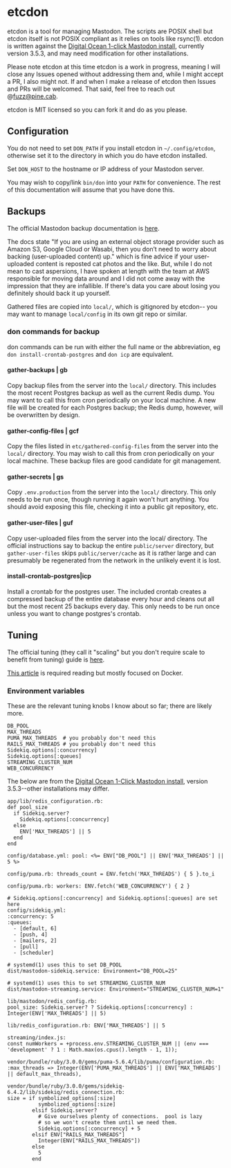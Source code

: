 # etcdon

etcdon is a tool for managing Mastodon. The scripts are POSIX shell but etcdon
itself is not POSIX compliant as it relies on tools like rsync(1). etcdon is
written against the [Digital Ocean 1-click Mastodon
install](https://marketplace.digitalocean.com/apps/mastodon), currently version
3.5.3, and may need modification for other installations.

Please note etcdon at this time etcdon is a work in progress, meaning I will
close any Issues opened without addressing them and, while I might accept a PR,
I also might not. If and when I make a release of etcdon then Issues and PRs
will be welcomed. That said, feel free to reach out @fuzz@pine.cab.

etcdon is MIT licensed so you can fork it and do as you please.

## Configuration

You do not need to set `DON_PATH` if you install etcdon in `~/.config/etcdon`,
otherwise set it to the directory in which you do have etcdon installed.

Set `DON_HOST` to the hostname or IP address of your Mastodon server.

You may wish to copy/link `bin/don` into your `PATH` for convenience. The rest
of this documentation will assume that you have done this.

## Backups

The official Mastodon backup documentation is
[here](https://docs.joinmastodon.org/admin/backups/).

The docs state "If you are using an external object storage provider such as
Amazon S3, Google Cloud or Wasabi, then you don’t need to worry about backing
(user-uploaded content) up." which is fine advice if your user-uploaded content
is reposted cat photos and the like. But, while I do not mean to cast
aspersions, I have spoken at length with the team at AWS responsible for moving
data around and I did not come away with the impression that they are
infallible. If there's data you care about losing you definitely should back
it up yourself.

Gathered files are copied into `local/`, which is gitignored by etcdon--
you may want to manage `local/config` in its own git repo or similar.

### don commands for backup

don commands can be run with either the full name or the abbreviation, eg
`don install-crontab-postgres` and `don icp` are equivalent.

#### gather-backups | gb

Copy backup files from the server into the `local/` directory. This includes
the most recent Postgres backup as well as the current Redis dump. You may want
to call this from cron periodically on your local machine. A new file will be
created for each Postgres backup; the Redis dump, however, will be overwritten
by design.

#### gather-config-files | gcf

Copy the files listed in `etc/gathered-config-files` from the server into the
`local/` directory. You may wish to call this from cron periodically on your
local machine. These backup files are good candidate for git management.

#### gather-secrets | gs

Copy `.env.production` from the server into the `local/` directory. This only
needs to be run once, though running it again won't hurt anything. You should
avoid exposing this file, checking it into a public git repository, etc.

#### gather-user-files | guf

Copy user-uploaded files from the server into the local/ directory. The
official instructions say to backup the entire `public/server` directory, but
`gather-user-files` skips `public/server/cache` as it is rather large and can
presumably be regenerated from the network in the unlikely event it is lost.

#### install-crontab-postgres|icp

Install a crontab for the postgres user. The included crontab creates a
compressed backup of the entire database every hour and cleans out all but the
most recent 25 backups every day. This only needs to be run once unless you
want to change postgres's crontab.

## Tuning

The official tuning (they call it "scaling" but you don't require scale to
benefit from tuning) guide is
[here](https://docs.joinmastodon.org/admin/scaling/).

[This
article](https://nora.codes/post/scaling-mastodon-in-the-face-of-an-exodus/) is
required reading but mostly focused on Docker.

### Environment variables

These are the relevant tuning knobs I know about so far; there are likely
more.

```
DB_POOL
MAX_THREADS
PUMA_MAX_THREADS  # you probably don't need this
RAILS_MAX_THREADS # you probably don't need this
Sidekiq.options[:concurrency]
Sidekiq.options[:queues]
STREAMING_CLUSTER_NUM
WEB_CONCURRENCY
```

The below are from the [Digital Ocean 1-Click Mastodon
install](https://marketplace.digitalocean.com/apps/mastodon), version
3.5.3--other installations may differ.

```
app/lib/redis_configuration.rb:
def pool_size
  if Sidekiq.server?
    Sidekiq.options[:concurrency]
  else
    ENV['MAX_THREADS'] || 5
  end
end

config/database.yml: pool: <%= ENV["DB_POOL"] || ENV['MAX_THREADS'] || 5 %>

config/puma.rb: threads_count = ENV.fetch('MAX_THREADS') { 5 }.to_i

config/puma.rb: workers: ENV.fetch('WEB_CONCURRENCY') { 2 }

# Sidekiq.options[:concurrency] and Sidekiq.options[:queues] are set here
config/sidekiq.yml:
:concurrency: 5
:queues:
  - [default, 6]
  - [push, 4]
  - [mailers, 2]
  - [pull]
  - [scheduler]

# systemd(1) uses this to set DB_POOL
dist/mastodon-sidekiq.service: Environment="DB_POOL=25"

# systemd(1) uses this to set STREAMING_CLUSTER_NUM
dist/mastodon-streaming.service: Environment="STREAMING_CLUSTER_NUM=1"

lib/mastodon/redis_config.rb:
pool_size: Sidekiq.server? ? Sidekiq.options[:concurrency] : Integer(ENV['MAX_THREADS'] || 5)

lib/redis_configuration.rb: ENV['MAX_THREADS'] || 5

streaming/index.js:
const numWorkers = +process.env.STREAMING_CLUSTER_NUM || (env === 'development' ? 1 : Math.max(os.cpus().length - 1, 1));

vendor/bundle/ruby/3.0.0/gems/puma-5.6.4/lib/puma/configuration.rb:
:max_threads => Integer(ENV['PUMA_MAX_THREADS'] || ENV['MAX_THREADS'] || default_max_threads),

vendor/bundle/ruby/3.0.0/gems/sidekiq-6.4.2/lib/sidekiq/redis_connection.rb:
size = if symbolized_options[:size]
          symbolized_options[:size]
        elsif Sidekiq.server?
          # Give ourselves plenty of connections.  pool is lazy
          # so we won't create them until we need them.
          Sidekiq.options[:concurrency] + 5
        elsif ENV["RAILS_MAX_THREADS"]
          Integer(ENV["RAILS_MAX_THREADS"])
        else
          5
        end
```

